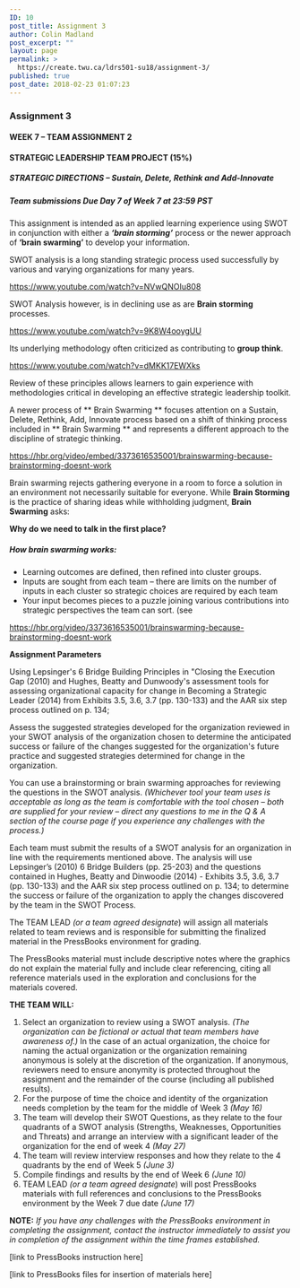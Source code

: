 ```yaml
---
ID: 10
post_title: Assignment 3
author: Colin Madland
post_excerpt: ""
layout: page
permalink: >
  https://create.twu.ca/ldrs501-su18/assignment-3/
published: true
post_date: 2018-02-23 01:07:23
---
```

### Assignment 3

#### **WEEK 7 – TEAM ASSIGNMENT 2**

#### **STRATEGIC LEADERSHIP TEAM PROJECT (15%)**

##### **STRATEGIC DIRECTIONS – Sustain, Delete, Rethink and Add-Innovate**

##### **Team submissions Due Day 7 of Week 7 at 23:59 PST**

This assignment is intended as an applied learning experience using SWOT in conjunction with either a _**‘brain storming’**_ process or the newer approach of **‘brain swarming’** to develop your information.

SWOT analysis is a long standing strategic process used successfully by various and varying organizations for many years.

https://www.youtube.com/watch?v=NVwQNOIu808

SWOT Analysis however, is in declining use as are **Brain storming** processes.

https://www.youtube.com/watch?v=9K8W4ooygUU

Its underlying methodology often criticized as contributing to **group think**.

https://www.youtube.com/watch?v=dMKK17EWXks

Review of these principles allows learners to gain experience with methodologies critical in developing an effective strategic leadership toolkit.

A newer process of ** Brain Swarming ** focuses attention on a Sustain, Delete, Rethink, Add, Innovate process based on a shift of thinking process included in ** Brain Swarming ** and represents a different approach to the discipline of strategic thinking.

https://hbr.org/video/embed/3373616535001/brainswarming-because-brainstorming-doesnt-work

Brain swarming rejects gathering everyone in a room to force a solution in an environment not necessarily suitable for everyone. While **Brain Storming** is the practice of sharing ideas while withholding judgment, **Brain Swarming** asks:

**Why do we need to talk in the first place?**

##### How brain swarming works:

* Learning outcomes are defined, then refined into cluster groups.
* Inputs are sought from each team – there are limits on the number of inputs in each cluster so strategic choices are required by each team
* Your input becomes pieces to a puzzle joining various contributions into strategic perspectives the team can sort. (see

https://hbr.org/video/3373616535001/brainswarming-because-brainstorming-doesnt-work

**Assignment Parameters**

Using Lepsinger's 6 Bridge Building Principles in "Closing the Execution Gap (2010) and Hughes, Beatty and Dunwoody's assessment tools for assessing organizational capacity for change in Becoming a Strategic Leader (2014) from Exhibits 3.5, 3.6, 3.7 (pp. 130-133) and the AAR six step process outlined on p. 134;

Assess the suggested strategies developed for the organization reviewed in your SWOT analysis of the organization chosen to determine the anticipated success or failure of the changes suggested for the organization's future practice and suggested strategies determined for change in the organization.

You can use a brainstorming or brain swarming approaches for reviewing the questions in the SWOT analysis. _(Whichever tool your team uses is acceptable as long as the team is comfortable with the tool chosen – both are supplied for your review – direct any questions to me in the Q &amp; A section of the course page if you experience any challenges with the process.)_

Each team must submit the results of a SWOT analysis for an organization in line with the requirements mentioned above. The analysis will use Lepsinger’s (2010) 6 Bridge Builders (pp. 25-203) and the questions contained in Hughes, Beatty and Dinwoodie (2014) - Exhibits 3.5, 3.6, 3.7 (pp. 130-133) and the AAR six step process outlined on p. 134; to determine the success or failure of the organization to apply the changes discovered by the team in the SWOT Process.

The TEAM LEAD _(or a team agreed designate_) will assign all materials related to team reviews and is responsible for submitting the finalized material in the PressBooks environment for grading.

The PressBooks material must include descriptive notes where the graphics do not explain the material fully and include clear referencing, citing all reference materials used in the exploration and conclusions for the materials covered.

**THE TEAM WILL:**

1. Select an organization to review using a SWOT analysis. _(The organization can be fictional or actual that team members have awareness of.)_ In the case of an actual organization, the choice for naming the actual organization or the organization remaining  anonymous is solely at the discretion of the organization. If anonymous, reviewers need to ensure anonymity is protected throughout the assignment and the remainder of the course (including all published results).
1. For the purpose of time the choice and identity of the organization needs completion by the team for the middle of Week 3 _(May 16)_
2. The team will develop their SWOT Questions, as they relate to the four quadrants of a SWOT analysis (Strengths, Weaknesses, Opportunities and Threats) and arrange an interview with a significant leader of the organization for the end of week 4 _(May 27)_
3. The team will review interview responses and how they relate to the 4 quadrants by the end of Week 5 _(June 3)_
4. Compile findings and results by the end of Week 6 _(June 10)_
5. TEAM LEAD _(or a team agreed designate_) will post PressBooks materials with full references and conclusions to the PressBooks environment by the Week 7 due date _(June 17)_

**NOTE:** _If you have any challenges with the PressBooks environment in completing the assignment, contact the instructor immediately to assist you in completion of the assignment within the time frames established._

[link to PressBooks instruction here]

[link to PressBooks files for insertion of materials here]